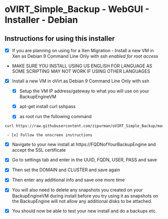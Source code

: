 # oVIRT_Simple_Backup - WebGUI - Installer - Debian

## Instructions for using this installer

 - [x] If you are planning on using for a Xen Migration - Install a new VM in Xen as Debian 9 Command Line Only with ssh *enabled for root access*
 
 * MAKE SURE YOU INSTALL USING US ENGLISH FOR LANGUAGE AS SOME SCRIPTING MAY NOT WORK IF USING OTHER LANGUAGES

 - [x] Install a new VM in oVirt as Debian 9 Command Line Only with ssh
 
    - [x] Setup the VM IP address/gateway to what you will use on your BackupEngineVM
    
    - [x] apt-get install curl sshpass
    
    - [x] as root run the following command
 ```bash
curl https://raw.githubusercontent.com/zipurman/oVIRT_Simple_Backup/master/server/installer/install.sh | bash
```
     - [x] Follow the onscreen instructions
 
 - [x] Navigate to your new install at https://FQDNofYourBackupEngine and accept the SSL certificate
 
 - [x] Go to settings tab and enter in the UUID, FQDN, USER, PASS and save
 
 - [x] Then set the DOMAIN and CLUSTER and save again
 
 - [x] Then enter any additional info and save one more time
 
 - [x] You will also need to delete any snapshots you created on your BackupEngineVM during install before you try using it as snapshots on the BackupEngine will not allow any additional disks to be attached.
 
 - [x] You should now be able to test your new install and do a backups etc.